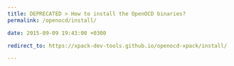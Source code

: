 ```yaml
---
title: DEPRECATED > How to install the OpenOCD binaries?
permalink: /openocd/install/

date: 2015-09-09 19:43:00 +0300

redirect_to: https://xpack-dev-tools.github.io/openocd-xpack/install/

---
```

